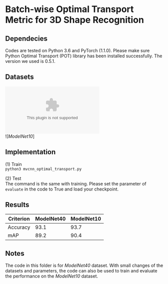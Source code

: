 # Batch-wise Optimal Transport Metric for 3D Shape Recognition

## Dependecies

Codes are tested on Python 3.6 and PyTorch (1.1.0). Please make sure Python Optimal Transport (POT) library has been installed successfully. The version we used is 0.5.1.  

## Datasets

![*ModelNet40*](supermoe.cs.umass.edu/shape_recog/shaded_images.tar.gz)  
![*ModelNet10*]

## Implementation
(1) Train  
`python3 mvcnn_optimal_transport.py`

(2) Test  
The command is the same with training. Please set the parameter of `evaluate` in the code to True and load your checkpoint.

## Results
| Criterion | ModelNet40 | ModelNet10 |
| --- | -- | -- |
| Accuracy | 93.1 | 93.7 |
| mAP | 89.2 | 90.4 |

## Notes
The code in this folder is for *ModelNet40* dataset. With small changes of the datasets and parameters, the code can also be used to train and evaluate the performance on the *ModelNet10* dataset.
